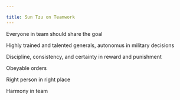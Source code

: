 ```yaml
---
 
title: Sun Tzu on Teamwork 
---
```


Everyone in team should share the goal 

Highly trained and talented generals, autonomus in military decisions

Discipline, consistency, and certainty in reward and punishment 

Obeyable orders

Right person in right place 

Harmony in team

